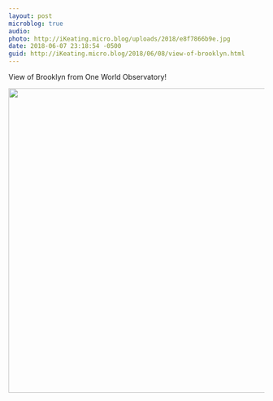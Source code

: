 ```yaml
---
layout: post
microblog: true
audio: 
photo: http://iKeating.micro.blog/uploads/2018/e8f7866b9e.jpg
date: 2018-06-07 23:18:54 -0500
guid: http://iKeating.micro.blog/2018/06/08/view-of-brooklyn.html
---
```

View of Brooklyn from One World Observatory!

<img src="http://iKeating.micro.blog/uploads/2018/e8f7866b9e.jpg" width="600" height="599" />
